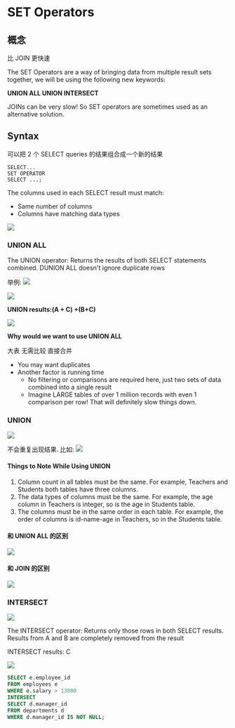 # SET Operators 

## 概念

比 JOIN 更快速

The SET Operators are a way of bringing data from multiple result sets together, we will be using the following new keywords:

**UNION ALL
UNION
INTERSECT**

JOINs can be very slow! So SET operators are sometimes used as an alternative solution.

## Syntax 

可以把 2 个 SELECT queries 的结果组合成一个新的结果

```
SELECT...
SET OPERATOR
SELECT ...;
```

The columns used in each SELECT result must match:
- Same number of columns
- Columns have matching data types

![](images/2022-09-30-15-20-44.png)


### UNION ALL


The UNION operator:
Returns the results of both SELECT statements combined.
DUNION ALL doesn't ignore duplicate rows

举例: ![](images/2022-10-02-23-54-40.png)



![](images/2022-09-30-15-21-44.png)

**UNION results:(A + C) +(B+C)**

![](images/2022-09-30-15-22-51.png)


**Why would we want to use UNION ALL**

大表 无需比较 直接合并
- You may want duplicates
- Another factor is running time
  - No filtering or comparisons are required here, just two sets of data combined into a single result
  - Imagine LARGE tables of over 1 million records with even 1 comparison per row! That will definitely slow things down.

### UNION 
![](images/2022-09-30-15-24-50.png)


不会重复出现结果.
比如:
![](images/2022-10-02-23-52-50.png)



#### Things to Note While Using UNION
1. Column count in all tables must be the same. For example, Teachers and Students both tables have three columns.
2. The data types of columns must be the same. For example, the age column in Teachers is integer, so is the age in Students table.
3. The columns must be in the same order in each table. For example, the order of columns is id-name-age in Teachers, so in the Students table.
   
#### 和 UNION ALL 的区别

![](images/2022-10-02-23-55-53.png)


#### 和 JOIN 的区别
![](images/2022-10-02-23-56-23.png)

### INTERSECT

![](images/2022-09-30-15-25-17.png)

The INTERSECT operator:
Returns only those rows in both SELECT results.
Results from A and B are completely removed from the result

INTERSECT results: C

![](images/2022-09-30-15-31-58.png)

```SQL
SELECT e.employee_id
FROM employees e
WHERE e.salary > 13000
INTERSECT
SELECT d.manager_id
FROM departments d
WHERE d.manager_id IS NOT NULL;
```

